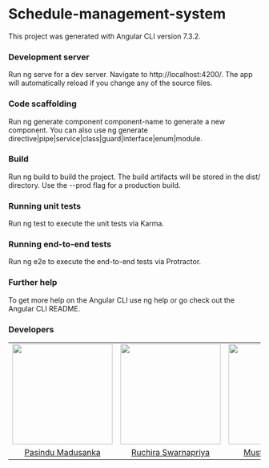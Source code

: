 # Schedule-management-system
This project was generated with Angular CLI version 7.3.2.

### Development server
Run ng serve for a dev server. Navigate to http://localhost:4200/. The app will automatically reload if you change any of the source files.

### Code scaffolding
Run ng generate component component-name to generate a new component. You can also use ng generate directive|pipe|service|class|guard|interface|enum|module.

### Build
Run ng build to build the project. The build artifacts will be stored in the dist/ directory. Use the --prod flag for a production build.

### Running unit tests
Run ng test to execute the unit tests via Karma.

### Running end-to-end tests
Run ng e2e to execute the end-to-end tests via Protractor.

### Further help
To get more help on the Angular CLI use ng help or go check out the Angular CLI README.

### Developers
<table>
<tr>

<td align="center"><img src="https://avatars3.githubusercontent.com/u/25347476?s=460&v=4" width=200></td>
<td align="center"><img src="https://avatars3.githubusercontent.com/u/27823466?s=460&v=4" width=200></td>
<td align="center"><img src="https://avatars2.githubusercontent.com/u/25449821?s=460&v=4" width=200></td>
<td align="center"><img src="https://avatars1.githubusercontent.com/u/32460923?s=460&v=4" width=200></td>
</tr>
<tr>

<td align="center"><a href="https://github.com/pasindumadusanka95">Pasindu Madusanka</a></td>
<td align="center"><a href="https://github.com/RuchiraSwarnapriya">Ruchira Swarnapriya</a></td>
<td align="center"><a href="https://github.com/musthafamadhahi">Musthafa Madhahi</a></td>
<td align="center"><a href="https://github.com/Ruwaliya">Ruwanthi Liyanage</a></td>



</tr>
</table>
